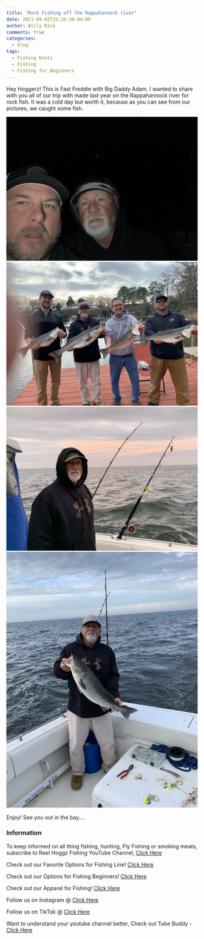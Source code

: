 ```yaml
---
title: "Rock Fishing off the Rappahannock river"
date: 2021-09-02T15:34:30-04:00
author: Billy Rick
comments: true
categories:
  - blog
tags:
  - Fishing Knots
  - Fishing
  - Fishing for Beginners
---
```


Hey Hoggerz! This is Fast Freddie with Big Daddy Adam. I wanted to share with you all of our trip with made last year on the Rappahannock river for rock fish. It was a cold day but worth it, because as you can see from our pictures, we caught some fish.

![Fred and Adam](/assets/images/IMG_0235.jpg)<br/>
![Guys](/assets/images/IMG_0797.jpg)<br/>
![Fred](/assets/images/IMG_0800.jpg)<br/>
![Fred](/assets/images/IMG_0801.jpg)<br/>

Enjoy! See you out in the bay.... 

### Information
<div class="col-md-4">

<div class="sticky-top sticky-top-80">
<p>To keep informed on all thing fishing, hunting, Fly Fishing or smoking meats, subscribe to Reel Hoggz Fishing YouTube Channel, <a target="_blank" href="ttps://www.youtube.com/embed/kqFTDsK3Ymw">Click Here  <i class="fab fa-youtube"></i></a></p>

<p>Check out our Favorite Options for Fishing Line!
<a target="_blank" href="https://kit.co/jrspinella/fishing-line-kit">Click Here  <i class="fab fa-browser"></i></a></p>

<p>Check out our Options for Fishing Beginners!
<a target="_blank" href="https://kit.co/jrspinella/fishing-rod-kit">Click Here  <i class="fab fa-browser">
</i></a></p>

<p>Check out our Apparel for Fishing!
<a target="_blank" href="https://kit.co/reelhoggzfishing/fishing-apparel">Click Here  <i class="fab fa-browser">
</i></a></p>

<p>Follow us on Instagram @ <a target="_blank" href="https://www.instagram.com/reelhoggzfishing/">Click Here  <i class="fab fa-instagram"></i></a></p>

<p>Follow us on TikTok @ <a target="_blank" href="https://www.tiktok.com/@reelhoggzfishing?lang=en">Click Here  <i class="fab fa-tiktok"></i></a></p>

<p>Want to understand your youtube channel better, Check out Tube Buddy - <a target="_blank" href="https://www.tubebuddy.com/reelhoggzfishing](https://www.tubebuddy.com/reelhoggzfishing">Click Here  <i class="fab fa-browser"></i></a></p>

</div>
</div>